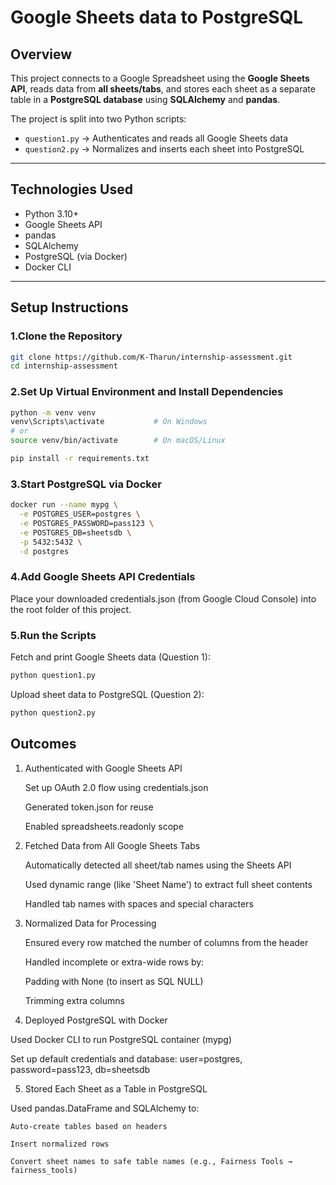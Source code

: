 # Google Sheets data to PostgreSQL

## Overview

This project connects to a Google Spreadsheet using the **Google Sheets API**, reads data from **all sheets/tabs**, and stores each sheet as a separate table in a **PostgreSQL database** using **SQLAlchemy** and **pandas**.

The project is split into two Python scripts:

- `question1.py` → Authenticates and reads all Google Sheets data
- `question2.py` → Normalizes and inserts each sheet into PostgreSQL

---

## Technologies Used

- Python 3.10+
- Google Sheets API
- pandas
- SQLAlchemy
- PostgreSQL (via Docker)
- Docker CLI

---

##  Setup Instructions

### 1.Clone the Repository

```bash
git clone https://github.com/K-Tharun/internship-assessment.git
cd internship-assessment
```

### 2.Set Up Virtual Environment and Install Dependencies

```bash
python -m venv venv
venv\Scripts\activate           # On Windows
# or
source venv/bin/activate        # On macOS/Linux

pip install -r requirements.txt
```

### 3.Start PostgreSQL via Docker

```bash
docker run --name mypg \
  -e POSTGRES_USER=postgres \
  -e POSTGRES_PASSWORD=pass123 \
  -e POSTGRES_DB=sheetsdb \
  -p 5432:5432 \
  -d postgres
```

### 4.Add Google Sheets API Credentials

Place your downloaded credentials.json (from Google Cloud Console) into the root folder of this project.

### 5.Run the Scripts

Fetch and print Google Sheets data (Question 1):
```bash
python question1.py
```

Upload sheet data to PostgreSQL (Question 2):
```bash
python question2.py
```

## Outcomes

1. Authenticated with Google Sheets API

    Set up OAuth 2.0 flow using credentials.json

    Generated token.json for reuse

    Enabled spreadsheets.readonly scope

2. Fetched Data from All Google Sheets Tabs

    Automatically detected all sheet/tab names using the Sheets API

    Used dynamic range (like 'Sheet Name') to extract full sheet contents

    Handled tab names with spaces and special characters

3. Normalized Data for Processing

    Ensured every row matched the number of columns from the header

    Handled incomplete or extra-wide rows by:

    Padding with None (to insert as SQL NULL)

    Trimming extra columns

4. Deployed PostgreSQL with Docker

Used Docker CLI to run PostgreSQL container (mypg)

Set up default credentials and database:
user=postgres, password=pass123, db=sheetsdb

5. Stored Each Sheet as a Table in PostgreSQL

Used pandas.DataFrame and SQLAlchemy to:

    Auto-create tables based on headers

    Insert normalized rows

    Convert sheet names to safe table names (e.g., Fairness Tools → fairness_tools)